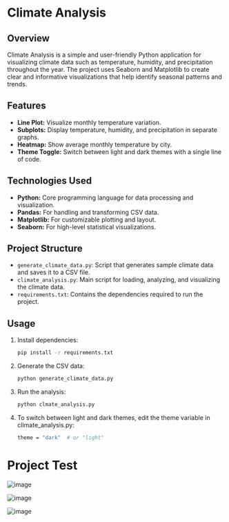 # Climate Analysis

## Overview

Climate Analysis is a simple and user-friendly Python application for visualizing climate data such as temperature, humidity, and precipitation throughout the year. The project uses Seaborn and Matplotlib to create clear and informative visualizations that help identify seasonal patterns and trends.

## Features

- **Line Plot:** Visualize monthly temperature variation.
- **Subplots:** Display temperature, humidity, and precipitation in separate graphs.
- **Heatmap:** Show average monthly temperature by city.
- **Theme Toggle:** Switch between light and dark themes with a single line of code.

## Technologies Used

- **Python:** Core programming language for data processing and visualization.
- **Pandas:** For handling and transforming CSV data.
- **Matplotlib:** For customizable plotting and layout.
- **Seaborn:** For high-level statistical visualizations.

## Project Structure

- `generate_climate_data.py`: Script that generates sample climate data and saves it to a CSV file.
- `climate_analysis.py`: Main script for loading, analyzing, and visualizing the climate data.
- `requirements.txt`: Contains the dependencies required to run the project.

## Usage

1. Install dependencies:
   ```bash
   pip install -r requirements.txt
   ```
2. Generate the CSV data:
   ```bash
   python generate_climate_data.py
   ```
3. Run the analysis:
   ```bash
   python clmate_analysis.py
   ```
4. To switch between light and dark themes, edit the theme variable in climate_analysis.py:
   ```bash
   theme = "dark"  # or "light"
   ```

# Project Test

![image](https://github.com/user-attachments/assets/2f98ca1b-6a02-4903-9d60-27d9353012cf)

![image](https://github.com/user-attachments/assets/4bbcaa44-3aac-45bc-bbab-811913e569d4)

![image](https://github.com/user-attachments/assets/be7a5bb0-1e19-4515-a4f1-230f1f06395c)
